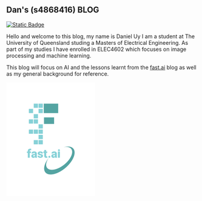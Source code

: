 ## Dan's (s4868416) BLOG

[![Static Badge](https://img.shields.io/badge/LinkedIn-blue)](https://linkedin.com/in/daniel-uy)


Hello and welcome to this blog, my name is Daniel Uy I am a student at The University of Queensland studing a Masters of Electrical Engineering. 
As part of my studies I have enrolled in ELEC4602 which focuses on image processing and machine learning. 

This blog will focus on AI and the lessons learnt from the [fast.ai](https://www.fast.ai) blog as well as my general background for reference.

![Image of fast.ai logo](images/logo.png)


